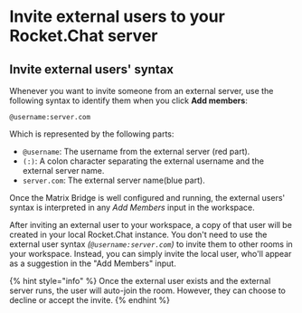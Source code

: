 # Invite external users to your Rocket.Chat server

## Invite external users' syntax

Whenever you want to invite someone from an external server, use the following syntax to identify them when you click **Add members**:

```
@username:server.com
```

Which is represented by the following parts:

* `@username`: The username from the external server (red part).
* `(:)`: A colon character separating the external username and the external server name.
* `server.com`: The external server name(blue part).

Once the Matrix Bridge is well configured and running, the external users' syntax is interpreted in any _Add Members_ input in the workspace.&#x20;

After inviting an external user to your workspace, a copy of that user will be created in your local Rocket.Chat instance. You don't need to use the external user syntax _(`@username:server.com`)_ to invite them to other rooms in your workspace. Instead, you can simply invite the local user, who'll appear as a suggestion in the "Add Members" input.

{% hint style="info" %}
Once the external user exists and the external server runs, the user will auto-join the room. However, they can choose to decline or accept the invite.
{% endhint %}
